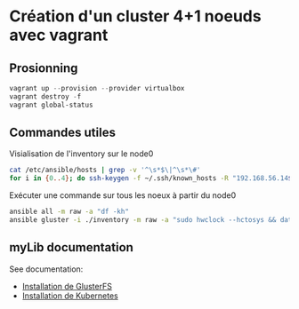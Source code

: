 # Création d'un cluster 4+1 noeuds avec vagrant

## Prosionning

~~~powershell
vagrant up --provision --provider virtualbox
vagrant destroy -f
vagrant global-status
~~~

## Commandes utiles

Visialisation de l'inventory sur le node0

~~~bash
cat /etc/ansible/hosts | grep -v '^\s*$\|^\s*\#'
for i in {0..4}; do ssh-keygen -f ~/.ssh/known_hosts -R "192.168.56.14${i}"; done
~~~

Exécuter une commande sur tous les noeux à partir du node0

~~~bash
ansible all -m raw -a "df -kh"
ansible gluster -i ./inventory -m raw -a "sudo hwclock --hctosys && date"
~~~

## myLib documentation

See documentation:

- [Installation de GlusterFS](exemples/1-glusterfs/README.md)
- [Installation de Kubernetes](exemples/2-kubernetes/README.md)
